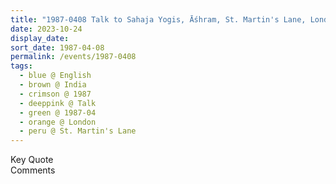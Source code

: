 ```yaml
---
title: "1987-0408 Talk to Sahaja Yogis, Āśhram, St. Martin's Lane, London, UK"
date: 2023-10-24
display_date: 
sort_date: 1987-04-08
permalink: /events/1987-0408
tags:
  - blue @ English
  - brown @ India
  - crimson @ 1987
  - deeppink @ Talk
  - green @ 1987-04
  - orange @ London
  - peru @ St. Martin's Lane
---
```


<wave-list>
  <list-title color="green" width="75">Key Quote</list-title>
  <list-item color="BlanchedAlmond"  width="200"></list-item>
  <list-item color="Lavender"></list-item>
  <list-item color="BlanchedAlmond"></list-item>
</wave-list>

<br>

<wave-list>
  <list-title color="green" width="75">Comments</list-title>
  <list-item color="BlanchedAlmond"  width="200"></list-item>
  <list-item color="Lavender"></list-item>
  <list-item color="BlanchedAlmond"></list-item>
</wave-list>